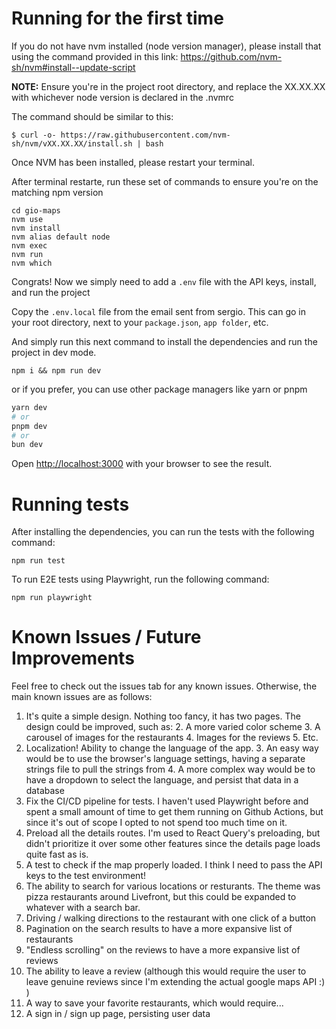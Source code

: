 # Running for the first time

If you do not have nvm installed (node version manager), please install that using the command provided in this link:
https://github.com/nvm-sh/nvm#install--update-script

**NOTE:** Ensure you're in the project root directory, and replace the XX.XX.XX with whichever node version is declared in the .nvmrc

The command should be similar to this:

```
$ curl -o- https://raw.githubusercontent.com/nvm-sh/nvm/vXX.XX.XX/install.sh | bash
```

Once NVM has been installed, please restart your terminal.

After terminal restarte, run these set of commands to ensure you're on the matching npm version

```
cd gio-maps
nvm use
nvm install
nvm alias default node
nvm exec
nvm run
nvm which
```

Congrats! Now we simply need to add a `.env` file with the API keys, install, and run the project

Copy the `.env.local` file from the email sent from sergio. This can go in your root directory, next to your `package.json`, `app folder`, etc.

And simply run this next command to install the dependencies and run the project in dev mode.

```
npm i && npm run dev
```

or if you prefer, you can use other package managers like yarn or pnpm

```bash
yarn dev
# or
pnpm dev
# or
bun dev
```

Open [http://localhost:3000](http://localhost:3000) with your browser to see the result.

# Running tests
After installing the dependencies, you can run the tests with the following command:

```
npm run test
```

To run E2E tests using Playwright, run the following command:

```
npm run playwright
```

# Known Issues / Future Improvements
Feel free to check out the issues tab for any known issues. Otherwise, the main known issues are as follows:
1. It's quite a simple design. Nothing too fancy, it has two pages. The design could be improved, such as:
   2. A more varied color scheme
   3. A carousel of images for the restaurants
   4. Images for the reviews
   5. Etc.
2. Localization! Ability to change the language of the app.
   3. An easy way would be to use the browser's language settings, having a separate strings file to pull the strings from
   4. A more complex way would be to have a dropdown to select the language, and persist that data in a database
3. Fix the CI/CD pipeline for tests. I haven't used Playwright before and spent a small amount of time to get them running on Github Actions, but since it's out of scope I opted to not spend too much time on it.
4. Preload all the details routes. I'm used to React Query's preloading, but didn't prioritize it over some other features since the details page loads quite fast as is.
5. A test to check if the map properly loaded. I think I need to pass the API keys to the test environment!
4. The ability to search for various locations or resturants. The theme was pizza restaurants around Livefront, but this could be expanded to whatever with a search bar.
3. Driving / walking directions to the restaurant with one click of a button
4. Pagination on the search results to have a more expansive list of restaurants
5. "Endless scrolling" on the reviews to have a more expansive list of reviews
6. The ability to leave a review (although this would require the user to leave genuine reviews since I'm extending the actual google maps API :) )
7. A way to save your favorite restaurants, which would require...
8. A sign in / sign up page, persisting user data
